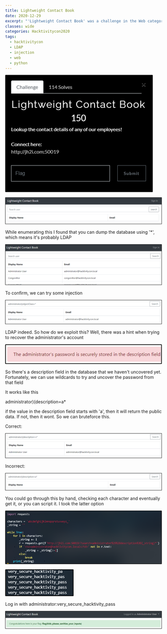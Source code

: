 ```yaml
---
title: Lightweight Contact Book
date: 2020-12-29
excerpt: "'Lightweight Contact Book' was a challenge in the Web category of Hacktivitycon"
classes: wide
categories: Hacktivitycon2020
tags:
  - hacktivitycon
  - LDAP
  - injection
  - web
  - python
---
```



![img](/assets/images/ctf/hacktivitycon-web-lightweightcontactbook/0.png)


![img](/assets/images/ctf/hacktivitycon-web-lightweightcontactbook/1.png)


While enumerating this I found that you can dump the database using '*', which means it's probably LDAP



![img](/assets/images/ctf/hacktivitycon-web-lightweightcontactbook/2.png)


To confirm, we can try some injection



![img](/assets/images/ctf/hacktivitycon-web-lightweightcontactbook/3.png)


LDAP indeed. So how do we exploit this? Well, there was a hint when trying to recover the administrator's account



![img](/assets/images/ctf/hacktivitycon-web-lightweightcontactbook/4.png)


So there's a description field in the database that we haven't uncovered yet. Fortunately, we can use wildcards to try and uncover the password from that field



It works like this



administrator)(description=a*



if the value in the description field starts with 'a', then it will return the public data. If not, then it wont. So we can bruteforce this.



Correct:



![img](/assets/images/ctf/hacktivitycon-web-lightweightcontactbook/5.png)


Incorrect:



![img](/assets/images/ctf/hacktivitycon-web-lightweightcontactbook/6.png)


You could go through this by hand, checking each character and eventually get it, or you can script it. I took the latter option



![img](/assets/images/ctf/hacktivitycon-web-lightweightcontactbook/7.png)


![img](/assets/images/ctf/hacktivitycon-web-lightweightcontactbook/8.png)


Log in with administrator:very\_secure\_hacktivity_pass



![img](/assets/images/ctf/hacktivitycon-web-lightweightcontactbook/9.png)
